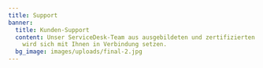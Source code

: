 ```yaml
---
title: Support
banner:
  title: Kunden-Support
  content: Unser ServiceDesk-Team aus ausgebildeten und zertifizierten Consultants
    wird sich mit Ihnen in Verbindung setzen.
  bg_image: images/uploads/final-2.jpg
---
```

